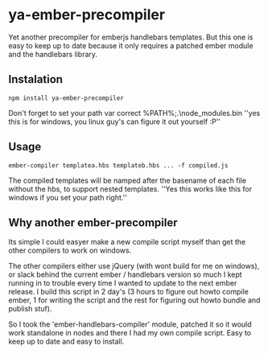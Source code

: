 ya-ember-precompiler
====================
Yet another precompiler for emberjs handlebars templates. But this one is easy to keep up to date because it only requires a patched ember module and the handlebars library.

Instalation
-----------
    npm install ya-ember-precompiler
	
Don't forget to set your path var correct %PATH%;.\node_modules\.bin ''yes this is for windows, you linux guy's can figure it out yourself :P''

Usage
-----
    ember-compiler templatea.hbs templateb.hbs ... -f compiled.js

The compiled templates will be namped after the basename of each file without the hbs, to support nested templates. ''Yes this works like this for windows if you set your path right.'' 

Why another ember-precompiler
-----------------------------
Its simple I could easyer make a new compile script myself than get the other compilers to work on windows. 

The other compilers either use jQuery (with wont build for me on windows), or slack behind the current ember / handlebars version so much I kept running in to trouble every time I wanted to update to the next ember release. I build this script in 2 day's (3 hours to figure out howto compile ember, 1 for writing the script and the rest for figuring out howto bundle and publish stuf). 

So I took the 'ember-handlebars-compiler' module, patched it so it would work standalone in nodes and there I had my own compile script. Easy to keep up to date and easy to install. 